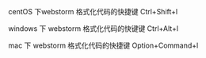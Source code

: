 centOS 下webstorm 格式化代码的快捷键 Ctrl+Shift+l 



windows 下 webstorm 格式化代码的快键键 Ctrl+Alt+l



mac 下 webstorm 格式化代码的快捷键 Option+Command+l